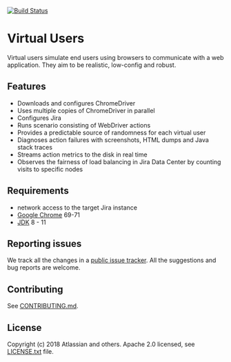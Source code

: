 [![Build Status](https://travis-ci.com/atlassian/virtual-users.svg?branch=master)](https://travis-ci.com/atlassian/virtual-users)

# Virtual Users
Virtual users simulate end users using browsers to communicate with a web application.
They aim to be realistic, low-config and robust.

## Features

- Downloads and configures ChromeDriver
- Uses multiple copies of ChromeDriver in parallel
- Configures Jira
- Runs scenario consisting of WebDriver actions
- Provides a predictable source of randomness for each virtual user
- Diagnoses action failures with screenshots, HTML dumps and Java stack traces
- Streams action metrics to the disk in real time
- Observes the fairness of load balancing in Jira Data Center by counting visits to specific nodes

## Requirements

- network access to the target Jira instance
- [Google Chrome](https://www.google.com/chrome/) 69-71
- [JDK](http://openjdk.java.net/) 8 - 11

## Reporting issues

We track all the changes in a [public issue tracker](https://ecosystem.atlassian.net/secure/RapidBoard.jspa?rapidView=457&projectKey=JPERF).
All the suggestions and bug reports are welcome.

## Contributing

See [CONTRIBUTING.md](CONTRIBUTING.md).

## License
Copyright (c) 2018 Atlassian and others.
Apache 2.0 licensed, see [LICENSE.txt](LICENSE.txt) file.

